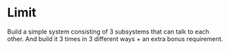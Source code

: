 # Limit
Build a simple system consisting of 3 subsystems that can talk to each other. And build it 3 times in 3 different ways + an extra bonus requirement.
